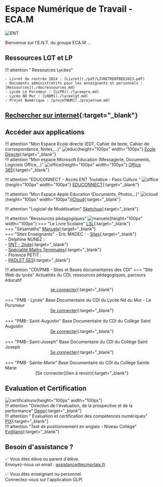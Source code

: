 # Espace Numérique de Travail  - ECA.M
![ENT](./images/accueilENT.png)

Bienvenue sur l'E.N.T. du groupe ECA.M ...

## Ressources LGT et LP

!!! attention " Ressources Lycées"  

    - Livret de rentrée 2024 : [Livret](./pdf/LIVRETRENTREE2023.pdf)  
    - Documents administratifs pour les enseignants et personnels : [Ressources](./docressources.md)  
    - Lycée Le Porsmeur : [LLPR](./lyceepro.md)  
    - Lycée ND Mur : [LNDM](./lyceelgt.md)  
    - Projet Numérique : [projetNUM](./projetnum.md)  

## [Rechercher sur internet](https://www.ecosia.org/?c=fr){:target="_blank"}  

## Accéder aux applications

!!! attention "Mon Espace Ecole directe (EDT, Cahier de texte, Cahier de correspondance, Notes,...)"
    ![educ](./images/ent/education.svg){height="100px" width="100px"} [Ecole Directe](https://www.ecoledirecte.com/){:target="_blank"}  
!!! attention "Mon espace Microsoft Education (Messagerie, Documents, Logiciels Office,..)"
    ![office](./images/ent/rappel.svg){height="100px" width="100px"} [Office 365](https://www.office.com/){:target="_blank"}  

!!! attention "EDUCONNECT - Accès ENT Toutatice - Pass Culture "
    ![office](./images/ent/educ_nat.png){height="100px" width="100px"} [EDUCONNECT](https://educonnect.education.gouv.fr/idp/profile/SAML2/Redirect/SSO?execution=e1s1){:target="_blank"}  


!!! attention "Mon Espace Apple Education (Documents, Photos,..)"
    ![icloud](./images/ent/cloud.svg){height="100px" width="100px"}[ICloud](https://www.icloud.com/){:target="_blank"}  

!!! attention "Logiciel de Modélisation"
    [Sketchup](https://edu.sketchup.com/app){:target="_blank"}  

!!! attention "Ressources pédagogiques"
    ![manuels](./images/ent/manuels.svg){height="100px" width="100px"}
    === "Le Livre Scolaire"
        [LSL](https://www.lelivrescolaire.fr/){:target="_blank"}  
    === "Sésamaths"
        [Manuels](https://manuel.sesamath.net/){:target="_blank"}  
    === "Sites Enseignants"
        - Eric MADEC :
            - [Sites](https://ericecmorlaix.github.io/){:target="_blank"}  
        - Delphine NUNEZ :  
            - [SNT - 2nde](https://dnunez-gua.github.io/SNT/){:target="_blank"}  
            -  [Spécialité Maths Terminales](https://dnunez-gua.github.io/Maths_Terminales/){:target="_blank"}  
        - Florence PETIT :  
            - [PADLET SES](https://padlet.com/florence_petit/ses-terminale-xzh6neigklzw){:target="_blank"}  
        
!!! attention "CDI/PMB - Sites et Bases documentaires des CDI"
    === "Site Web du lycée"
        Actualités du CDI, ressources pédagogiques, parcours éducatif  
        <center>[se connecter](https://cdi-lycee.ecmorlaix.fr/){:target="_blank"}</center>  
    === "PMB - Lycée"
        Base Documentaire du CDI du Lycée Nd du Mur - Le Porsmeur  
        <center>[Se connecter](https://ecmorlaix.basecdi.fr/pmb/opac_css/){:target="_blank"}</center>  
    === "PMB- Saint-Augustin"
        Base Documentaire du CDI du Collège Saint Augustin  
        <center>[Se connecter](https://staugustin-morlaix.basecdi.fr/pmb/opac_css/){:target="_blank"}</center>  
    === "PMB- Saint-Joseph"
        Base Documentaire du CDI du Collège Saint Joseph  
        <center>[Se connecter](https://stjosephmorlaix.basecdi.fr/pmb/opac_css/){:target="_blank"}</center>  
    === "PMB- Sainte-Marie"
        Base Documentaire du CDI du Collège Sainte Marie  
        <center>[Se connecter](lien à revoir){:target="_blank"} </center>  
        

        
## Evaluation et Certification
![certifications](./images/ent/certificat.svg){height="100px" width="100px"}  
!!! attention "Direction de l'évaluation, de la prospective et de la performance"
    [Depp](https://eval.depp.taocloud.fr/){:target="_blank"}  
!!! attention " Evaluation et certification des compétences numériques"
    [PIX](https://app.pix.fr/connexion){:target="_blank"}  
!!! attention "Test de positionnement en anglais - Niveau Collège"
    [Ev@lang](https://evalangcollege.fr/){:target="_blank"}  

## Besoin d'assistance ?

:white_check_mark: Vous êtes élève ou parent d'élève.  
Envoyez-nous un email : [assistance@ecmorlaix.fr](mailto:assistance@ecmorlaix.fr)  

:white_check_mark: Vous êtes enseignant ou personnel.  
Connectez-vous sur l'application GLPI
